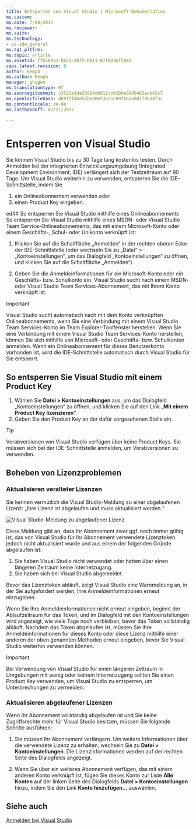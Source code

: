 ```yaml
---
title: Entsperren von Visual Studio | Microsoft-Dokumentation
ms.custom: 
ms.date: 7/20/2017
ms.reviewer: 
ms.suite: 
ms.technology:
- vs-ide-general
ms.tgt_pltfrm: 
ms.topic: article
ms.assetid: ffb580a1-8b5d-48f5-b811-87f8036f50ea
caps.latest.revision: 8
author: kempb
ms.author: kempb
manager: ghogen
ms.translationtype: HT
ms.sourcegitcommit: c3521e1de25854db012cb91bbe09d9463ecb42c7
ms.openlocfilehash: db9fff46d52be80e53bd5c09fb8ab9d1f06d4f3c
ms.contentlocale: de-de
ms.lasthandoff: 07/21/2017

---
```


# <a name="how-to-unlock-visual-studio"></a>Entsperren von Visual Studio
Sie können Visual Studio bis zu 30 Tage lang kostenlos testen. Durch Anmelden bei der integrierten Entwicklungsumgebung (Integrated Development Environment, IDE) verlängert sich der Testzeitraum auf 90 Tage. Um Visual Studio weiterhin zu verwenden, entsperren Sie die IDE-Schnittstelle, indem Sie  
  
1.  ein Onlineabonnement verwenden oder  
1.  einen Product Key eingeben.  
  
ed## So entsperren Sie Visual Studio mithilfe eines Onlineabonnements  
 So entsperren Sie Visual Studio mithilfe eines MSDN- oder Visual Studio Team Service-Onlineabonnements, das mit einem Microsoft-Konto oder einem Geschäfts-, Schul- oder Unikonto verknüpft ist:  
  
1.  Klicken Sie auf die Schaltfläche „Anmelden“ in der rechten oberen Ecke der IDE-Schnittstelle (oder wechseln Sie zu „Datei“ > „Kontoeinstellungen“, um das Dialogfeld „Kontoeinstellungen“ zu öffnen, und klicken Sie auf die Schaltfläche „Anmelden“).  
  
1.  Geben Sie die Anmeldeinformationen für ein Microsoft-Konto oder ein Geschäfts- bzw. Schulkonto ein. Visual Studio sucht nach einem MSDN- oder Visual Studio Team Services-Abonnement, das mit Ihrem Konto verknüpft ist.  
  
> [!IMPORTANT]
>  Visual Studio sucht automatisch nach mit dem Konto verknüpften Onlineabonnements, wenn Sie eine Verbindung mit einem Visual Studio Team Services-Konto im Team Explorer-Toolfenster herstellen. Wenn Sie eine Verbindung mit einem Visual Studio Team Services-Konto herstellen, können Sie sich mithilfe von Microsoft- oder Geschäfts- bzw. Schulkonten anmelden. Wenn ein Onlineabonnement für dieses Benutzerkonto vorhanden ist, wird die IDE-Schnittstelle automatisch durch Visual Studio für Sie entsperrt.  
  
## <a name="to-unlock-visual-studio-with-a-product-key"></a>So entsperren Sie Visual Studio mit einem Product Key  
  
1.  Wählen Sie **Datei > Kontoeinstellungen** aus, um das Dialogfeld „Kontoeinstellungen“ zu öffnen, und klicken Sie auf den Link „**Mit einem Product Key lizenzieren**“.  
1.  Geben Sie den Product Key an der dafür vorgesehenen Stelle ein.  
  
> [!TIP]
>  Vorabversionen von Visual Studio verfügen über keine Product Keys. Sie müssen sich bei der IDE-Schnittstelle anmelden, um Vorabversionen zu verwenden.  
  
## <a name="address-license-problem-states"></a>Beheben von Lizenzproblemen  
  
### <a name="update-stale-licenses"></a>Aktualisieren veralteter Lizenzen  
 Sie kennen vermutlich die Visual Studio-Meldung zu einer abgelaufenen Lizenz: „Ihre Lizenz ist abgelaufen und muss aktualisiert werden.“
  
 ![Visual Studio-Meldung zu abgelaufener Lizenz](~/docs/ide/media/vs2017_stale-license.png)  
  
 Diese Meldung gibt an, dass Ihr Abonnement zwar ggf. noch immer gültig ist, das von Visual Studio für Ihr Abonnement verwendete Lizenztoken jedoch nicht aktualisiert wurde und aus einem der folgenden Gründe abgelaufen ist:  
  
1.  Sie haben Visual Studio nicht verwendet oder hatten über einen längeren Zeitraum keine Internetzugang.   
1.  Sie haben sich bei Visual Studio abgemeldet.  
  
 Bevor das Lizenztoken abläuft, zeigt Visual Studio eine Warnmeldung an, in der Sie aufgefordert werden, Ihre Anmeldeinformationen erneut einzugeben.  
  
 Wenn Sie Ihre Anmeldeinformationen nicht erneut eingeben, beginnt der Ablaufzeitraum für das Token, und im Dialogfeld mit den Kontoeinstellungen wird angezeigt, wie viele Tage noch verbleiben, bevor das Token vollständig abläuft. Nachdem das Token abgelaufen ist, müssen Sie Ihre Anmeldeinformationen für dieses Konto oder diese Lizenz mithilfe einer anderen der oben genannten Methoden erneut eingeben, bevor Sie Visual Studio weiterhin verwenden können.  
  
> [!Important]
>  Bei Verwendung von Visual Studio für einen längeren Zeitraum in Umgebungen mit wenig oder keinem Internetzugang sollten Sie einen Product Key verwenden, um Visual Studio zu entsperren, um Unterbrechungen zu vermeiden.  
  
### <a name="update-expired-licenses"></a>Aktualisieren abgelaufener Lizenzen  
 Wenn Ihr Abonnement vollständig abgelaufen ist und Sie keine Zugriffsrechte mehr für Visual Studio besitzen, müssen Sie folgende Schritte ausführen:  
  
1.  Sie müssen Ihr Abonnement verlängern. Um weitere Informationen über die verwendete Lizenz zu erhalten, wechseln Sie zu **Datei > Kontoeinstellungen**. Die Lizenzinformationen werden auf der rechten Seite des Dialogfelds angezeigt.  
  
1.  Wenn Sie über ein weiteres Abonnement verfügen, das mit einem anderen Konto verknüpft ist, fügen Sie dieses Konto zur Liste **Alle Konten** auf der linken Seite des Dialogfelds **Datei > Kontoeinstellungen** hinzu, indem Sie den Link **Konto hinzufügen…** auswählen.  
  
## <a name="see-also"></a>Siehe auch  
 [Anmelden bei Visual Studio](../ide/signing-in-to-visual-studio.md)

